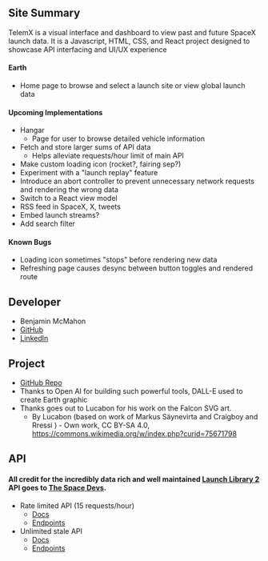## Site Summary
TelemX is a visual interface and dashboard to view past and future SpaceX launch data. It is a Javascript, HTML, CSS, and React project designed to showcase API interfacing and UI/UX experience
#### Earth
  * Home page to browse and select a launch site or view global launch data
#### Upcoming Implementations
* Hangar
  * Page for user to browse detailed vehicle information
* Fetch and store larger sums of API data
  * Helps alleviate requests/hour limit of main API
* Make custom loading icon (rocket?, fairing sep?)
* Experiment with a "launch replay" feature
* Introduce an abort controller to prevent unnecessary network requests and rendering the wrong data
* Switch to a React view model
* RSS feed in SpaceX, X, tweets
* Embed launch streams?
* Add search filter
#### Known Bugs
* Loading icon sometimes "stops" before rendering new data
* Refreshing page causes desync between button toggles and rendered route

## Developer
  * Benjamin McMahon
  * [GitHub](https://github.com/benjaminmcmahon3)
  * [LinkedIn](https://www.linkedin.com/in/benjaminmcmahon3/)

## Project 
  * [GitHub Repo](https://github.com/benjaminmcmahon3/TelemX)
  * Thanks to Open AI for building such powerful tools, DALL-E used to create Earth graphic
  * Thanks goes out to Lucabon for his work on the Falcon SVG art.
    * By Lucabon (based on work of Markus Säynevirta and Craigboy and Rressi ) - Own work, CC BY-SA 4.0, https://commons.wikimedia.org/w/index.php?curid=75671798

## API
#### All credit for the incredibly data rich and well maintained [Launch Library 2](https://thespacedevs.com/llapi) API goes to [The Space Devs](https://thespacedevs.com/).
  * Rate limited API (15 requests/hour)
    * [Docs](https://ll.thespacedevs.com/docs/)
    * [Endpoints](https://ll.thespacedevs.com/2.2.0/)
  * Unlimited stale API
    * [Docs](https://lldev.thespacedevs.com/docs/#/)
    * [Endpoints](https://lldev.thespacedevs.com/2.2.0/)